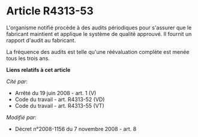 # Article R4313-53

L'organisme notifié procède à des audits périodiques pour s'assurer que le fabricant maintient et applique le système de
qualité approuvé. Il fournit un rapport d'audit au fabricant. 

La fréquence des audits est telle qu'une réévaluation complète est menée tous les trois ans.

**Liens relatifs à cet article**

_Cité par_:

  - Arrêté du 19 juin 2008 - art. 1 (V)
  - Code du travail - art. R4313-52 (VD)
  - Code du travail - art. R4313-55 (VT)

_Modifié par_:

  - Décret n°2008-1156 du 7 novembre 2008 - art. 8
